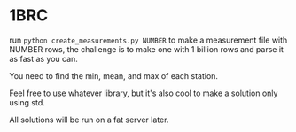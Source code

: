 # 1BRC

run `python create_measurements.py NUMBER` to make a measurement file with NUMBER rows, the challenge is to make one with 1 billion rows and parse it as fast as you can.

You need to find the min, mean, and max of each station. 

Feel free to use whatever library, but it's also cool to make a solution only using std.

All solutions will be run on a fat server later.

